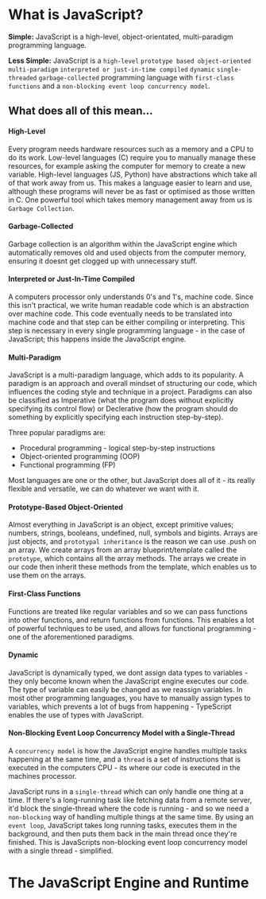 # What is JavaScript?

**Simple:** JavaScript is a high-level, object-orientated, multi-paradigm programming language.

**Less Simple:** JavaScript is a `high-level` `prototype based object-oriented` `multi-paradigm` `interpreted or just-in-time compiled` `dynamic` `single-threaded` `garbage-collected` programming language with `first-class functions` and a `non-blocking event loop concurrency model`.

## What does all of this mean...

#### High-Level

Every program needs hardware resources such as a memory and a CPU to do its work. Low-level languages (C) require you to manually manage these resources, for example asking the computer for memory to create a new variable. High-level languages (JS, Python) have abstractions which take all of that work away from us. This makes a language easier to learn and use, although these programs will never be as fast or optimised as those written in C. One powerful tool which takes memory management away from us is `Garbage Collection`.

#### Garbage-Collected

Garbage collection is an algorithm within the JavaScript engine which automatically removes old and used objects from the computer memory, ensuring it doesnt get clogged up with unnecessary stuff.

#### Interpreted or Just-In-Time Compiled

A computers processor only understands 0's and 1's, machine code. Since this isn't practical, we write human readable code which is an abstraction over machine code. This code eventually needs to be translated into machine code and that step can be either compiling or interpreting. This step is necessary in every single programming language - in the case of JavaScript; this happens inside the JavaScript engine.

#### Multi-Paradigm

JavaScript is a multi-paradigm language, which adds to its popularity. A paradigm is an approach and overall mindset of structuring our code, which influences the coding style and technique in a project. Paradigms can also be classified as Imperative (what the program does without explicitly specifying its control flow) or Declerative (how the program should do something by explicitly specifying each instruction step-by-step).

Three popular paradigms are:

- Procedural programming - logical step-by-step instructions
- Object-oriented programming (OOP)
- Functional programming (FP)

Most languages are one or the other, but JavaScript does all of it - its really flexible and versatile, we can do whatever we want with it.

#### Prototype-Based Object-Oriented

Almost everything in JavaScript is an object, except primitive values; numbers, strings, booleans, undefined, null, symbols and bigints. Arrays are just objects, and `prototypal inheritance` is the reason we can use .push on an array. We create arrays from an array blueprint/template called the `prototype`, which contains all the array methods. The arrays we create in our code then inherit these methods from the template, which enables us to use them on the arrays.

#### First-Class Functions

Functions are treated like regular variables and so we can pass functions into other functions, and return functions from functions. This enables a lot of powerful techniques to be used, and allows for functional programming - one of the aforementioned paradigms.

#### Dynamic

JavaScript is dynamically typed, we dont assign data types to variables - they only become known when the JavaScript engine executes our code. The type of variable can easily be changed as we reassign variables. In most other programming languages, you have to manually assign types to variables, which prevents a lot of bugs from happening - TypeScript enables the use of types with JavaScript.

#### Non-Blocking Event Loop Concurrency Model with a Single-Thread

A `concurrency model` is how the JavaScript engine handles multiple tasks happening at the same time, and a `thread` is a set of instructions that is executed in the computers CPU - its where our code is executed in the machines processor.

JavaScript runs in a `single-thread` which can only handle one thing at a time. If there's a long-running task like fetching data from a remote server, it'd block the single-thread where the code is running - and so we need a `non-blocking` way of handling multiple things at the same time. By using an `event loop`, JavaScript takes long running tasks, executes them in the background, and then puts them back in the main thread once they're finished. This is JavaScripts non-blocking event loop concurrency model with a single thread - simplified.

# The JavaScript Engine and Runtime
